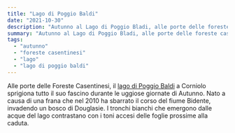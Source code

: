 ```yaml
---
title: "Lago di Poggio Baldi"
date: "2021-10-30"
description: "Autunno al Lago di Poggio Bladi, alle porte delle foreste casentinesi."
summary: "Autunno al Lago di Poggio Bladi, alle porte delle foreste casentinesi."
tags: 
  - "autunno"
  - "foreste casentinesi"
  - "lago"
  - "lago di poggio baldi"
---
```


Alle porte delle Foreste Casentinesi, il [lago di Poggio Baldi](https://goo.gl/maps/Ryh6sc5LszDaycDE9) a Corniolo sprigiona tutto il suo fascino durante le uggiose giornate di Autunno. Nato a causa di una frana che nel 2010 ha sbarrato il corso del fiume Bidente, invadendo un bosco di Douglasie. I tronchi bianchi che emergono dalle acque del lago contrastano con i toni accesi delle foglie prossime alla caduta.